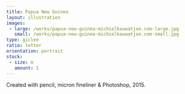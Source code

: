 ```yaml
---
title: Papua New Guinea
layout: illustration
images:
 - large: /works/papua-new-guinea-michielkauwatjoe.com-large.jpg
   small: /works/papua-new-guinea-michielkauwatjoe.com-small.jpg
type: giclee
ratio: letter 
orientation: portrait
stock:
 - size: m 
   amount: 1
---
```


Created with pencil, micron fineliner & Photoshop, 2015.
